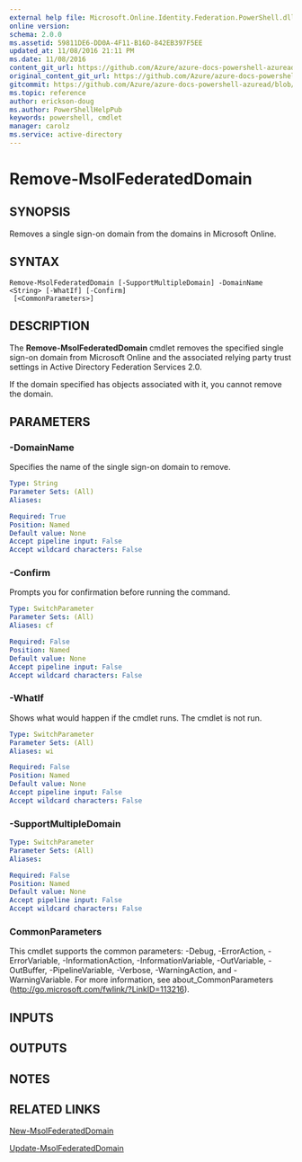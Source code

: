 ```yaml
---
external help file: Microsoft.Online.Identity.Federation.PowerShell.dll-Help.xml
online version:
schema: 2.0.0
ms.assetid: 59811DE6-DD0A-4F11-B16D-842EB397F5EE
updated_at: 11/08/2016 21:11 PM
ms.date: 11/08/2016
content_git_url: https://github.com/Azure/azure-docs-powershell-azuread/blob/preview/Azure%20AD%20Cmdlets/MSOnline/v1/Remove-MsolFederatedDomain.md
original_content_git_url: https://github.com/Azure/azure-docs-powershell-azuread/blob/preview/Azure%20AD%20Cmdlets/MSOnline/v1/Remove-MsolFederatedDomain.md
gitcommit: https://github.com/Azure/azure-docs-powershell-azuread/blob/2c57f1e6f7b36ad296f1b569969f9c974ec0e0c3
ms.topic: reference
author: erickson-doug
ms.author: PowerShellHelpPub
keywords: powershell, cmdlet
manager: carolz
ms.service: active-directory
---
```


# Remove-MsolFederatedDomain

## SYNOPSIS
Removes a single sign-on domain from the domains in Microsoft Online.

## SYNTAX

```
Remove-MsolFederatedDomain [-SupportMultipleDomain] -DomainName <String> [-WhatIf] [-Confirm]
 [<CommonParameters>]
```

## DESCRIPTION
The **Remove-MsolFederatedDomain** cmdlet removes the specified single sign-on domain from Microsoft Online and the associated relying party trust settings in Active Directory Federation Services 2.0.

If the domain specified has objects associated with it, you cannot remove the domain.

## PARAMETERS

### -DomainName
Specifies the name of the single sign-on domain to remove. 

```yaml
Type: String
Parameter Sets: (All)
Aliases:

Required: True
Position: Named
Default value: None
Accept pipeline input: False
Accept wildcard characters: False
```

### -Confirm
Prompts you for confirmation before running the command.

```yaml
Type: SwitchParameter
Parameter Sets: (All)
Aliases: cf

Required: False
Position: Named
Default value: None
Accept pipeline input: False
Accept wildcard characters: False
```

### -WhatIf
Shows what would happen if the cmdlet runs.
The cmdlet is not run.

```yaml
Type: SwitchParameter
Parameter Sets: (All)
Aliases: wi

Required: False
Position: Named
Default value: None
Accept pipeline input: False
Accept wildcard characters: False
```

### -SupportMultipleDomain


```yaml
Type: SwitchParameter
Parameter Sets: (All)
Aliases:

Required: False
Position: Named
Default value: None
Accept pipeline input: False
Accept wildcard characters: False
```

### CommonParameters
This cmdlet supports the common parameters: -Debug, -ErrorAction, -ErrorVariable, -InformationAction, -InformationVariable, -OutVariable, -OutBuffer, -PipelineVariable, -Verbose, -WarningAction, and -WarningVariable. For more information, see about_CommonParameters (http://go.microsoft.com/fwlink/?LinkID=113216).

## INPUTS

## OUTPUTS

## NOTES

## RELATED LINKS
[New-MsolFederatedDomain](./New-MsolFederatedDomain.md)

[Update-MsolFederatedDomain](./Update-MsolFederatedDomain.md)
